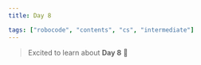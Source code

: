 ```yaml
---
title: Day 8

tags: ["robocode", "contents", "cs", "intermediate"]
---
```


> Excited to learn about **Day 8** 🤖
